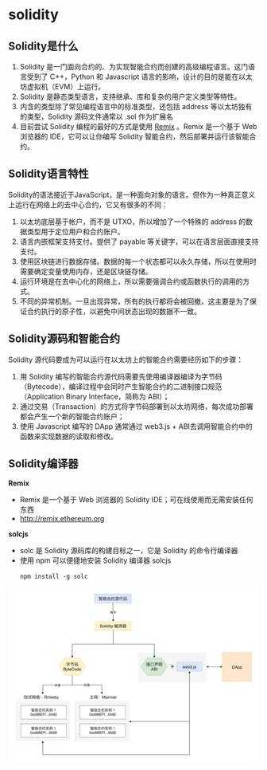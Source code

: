 # solidity

## Solidity是什么
1. Solidity 是一门面向合约的、为实现智能合约而创建的高级编程语言。这门语言受到了 C++，Python 和 Javascript 语言的影响，设计的目的是能在以太坊虚拟机（EVM）上运行。
2. Solidity 是静态类型语言，支持继承、库和复杂的用户定义类型等特性。
3. 内含的类型除了常见编程语言中的标准类型，还包括 address 等以太坊独有的类型，Solidity 源码文件通常以 .sol 作为扩展名
4. 目前尝试 Solidity 编程的最好的方式是使用 [Remix](http://remix.ethereum.org/#optimize=false) 。Remix 是一个基于 Web 浏览器的 IDE，它可以让你编写 Solidity 智能合约，然后部署并运行该智能合约。


## Solidity语言特性
Solidity的语法接近于JavaScript，是一种面向对象的语言。但作为一种真正意义上运行在网络上的去中心合约，它又有很多的不同：

1. 以太坊底层基于帐户，而不是 UTXO，所以增加了一个特殊的 address 的数据类型用于定位用户和合约账户。
2. 语言内嵌框架支持支付。提供了 payable 等关键字，可以在语言层面直接支持支付。
3. 使用区块链进行数据存储。数据的每一个状态都可以永久存储，所以在使用时需要确定变量使用内存，还是区块链存储。
4. 运行环境是在去中心化的网络上，所以需要强调合约或函数执行的调用的方式。
5. 不同的异常机制。一旦出现异常，所有的执行都将会被回撤，这主要是为了保证合约执行的原子性，以避免中间状态出现的数据不一致。

## Solidity源码和智能合约
Solidity 源代码要成为可以运行在以太坊上的智能合约需要经历如下的步骤： 
1. 用 Solidity 编写的智能合约源代码需要先使用编译器编译为字节码（Bytecode），编译过程中会同时产生智能合约的二进制接口规范（Application Binary Interface，简称为 ABI）； 
2. 通过交易（Transaction）的方式将字节码部署到以太坊网络，每次成功部署都会产生一个新的智能合约账户； 
3. 使用 Javascript 编写的 DApp 通常通过 web3.js + ABI去调用智能合约中的函数来实现数据的读取和修改。

## Solidity编译器
**Remix**
- Remix 是一个基于 Web 浏览器的 Solidity IDE；可在线使用而无需安装任何东西
- http://remix.ethereum.org

**solcjs**
- solc 是 Solidity 源码库的构建目标之一，它是 Solidity 的命令行编译器
- 使用 npm 可以便捷地安装 Solidity 编译器 solcjs
    ```
    npm install -g solc
    ```

![](../images/solidity.png)
## 

##

##

##

##

##